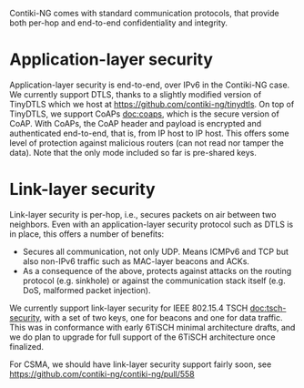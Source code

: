 Contiki-NG comes with standard communication protocols, that provide both per-hop and end-to-end confidentiality and integrity.

# Application-layer security
Application-layer security is end-to-end, over IPv6 in the Contiki-NG case.
We currently support DTLS, thanks to a slightly modified version of TinyDTLS which we host at https://github.com/contiki-ng/tinydtls. On top of TinyDTLS, we support CoAPs [doc:coaps], which is the secure version of CoAP. With CoAPs, the CoAP header and payload is encrypted and authenticated end-to-end, that is, from IP host to IP host. This offers some level of protection against malicious routers (can not read nor tamper the data). Note that the only mode included so far is pre-shared keys.

# Link-layer security

Link-layer security is per-hop, i.e., secures packets on air between two neighbors.
Even with an application-layer security protocol such as DTLS is in place, this offers a number of benefits:
* Secures all communication, not only UDP. Means ICMPv6 and TCP but also non-IPv6 traffic such as MAC-layer beacons and ACKs.
* As a consequence of the above, protects against attacks on the routing protocol (e.g. sinkhole) or against the communication stack itself (e.g. DoS, malformed packet injection).

We currently support link-layer security for IEEE 802.15.4 TSCH [doc:tsch-security], with a set of two keys, one for beacons and one for data traffic. This was in conformance with early 6TiSCH minimal architecture drafts, and we do plan to upgrade for full support of the 6TiSCH architecture once finalized.

For CSMA, we should have link-layer security support fairly soon, see https://github.com/contiki-ng/contiki-ng/pull/558

[doc:coaps]: https://github.com/contiki-ng/contiki-ng/wiki/Documentation:-CoAP#coaps---secure-coap
[doc:tsch-security]: https://github.com/contiki-ng/contiki-ng/wiki/Documentation:-TSCH-and-6TiSCH#using-tsch-with-security